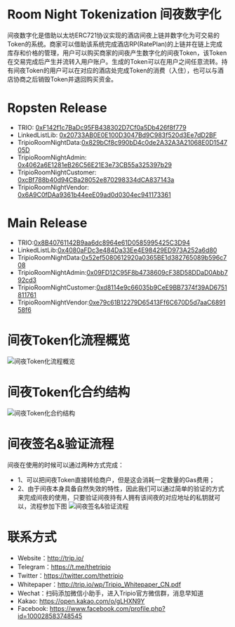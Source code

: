 # Room Night Tokenization 间夜数字化
间夜数字化是借助以太坊ERC721协议实现的酒店间夜上链并数字化为可交易的Token的系统。商家可以借助该系统完成酒店RP(RatePlan)的上链并在链上完成库存和价格的管理，用户可以购买商家的间夜产生数字化的间夜Token，该Token在交易完成后产生并流转入用户账户。生成的Token可以在用户之间任意流转。持有间夜Token的用户可以在对应的酒店处完成Token的消费（入住），也可以与酒店协商之后销毁Token并退回购买资金。

# Ropsten Release

* TRIO: [0xF142f1c7BaDc95FB438302D7Cf0a5Db426f8f779](https://ropsten.etherscan.io/address/0xf142f1c7badc95fb438302d7cf0a5db426f8f779)
* LinkedListLib:  [0x20733AB0E0E100D3047Bd9C983f520d3Ee7dD2BF](https://ropsten.etherscan.io/address/0x20733ab0e0e100d3047bd9c983f520d3ee7dd2bf)
* TripioRoomNightData:[0x829bCf8c990bD4c0de2A32A3A21068E0D154705D](https://ropsten.etherscan.io/address/0x829bCf8c990bD4c0de2A32A3A21068E0D154705D)
* TripioRoomNightAdmin: [0x4062a6E1281eB26C56E21E3e73CB55a325397b29](https://ropsten.etherscan.io/address/0x4062a6E1281eB26C56E21E3e73CB55a325397b29)
* TripioRoomNightCustomer: [0xcBf788b40d94CBa28052e870298334dCA837143a](https://ropsten.etherscan.io/address/0xcBf788b40d94CBa28052e870298334dCA837143a)
* TripioRoomNightVendor: [0x6A9C0fDAa9361b44eeE09ad0d0304ec941173361](https://ropsten.etherscan.io/address/0x6A9C0fDAa9361b44eeE09ad0d0304ec941173361)

# Main Release

* TRIO:[0x8B40761142B9aa6dc8964e61D0585995425C3D94](https://etherscan.io/address/0x8B40761142B9aa6dc8964e61D0585995425C3D94)
* LinkedListLib:[0x4080aFDc3e484Da33Ee4E98429ED973A252a6d80](https://etherscan.io/address/0x4080aFDc3e484Da33Ee4E98429ED973A252a6d80)
* TripioRoomNightData:[0x52ef5080612920a0365BE1d382765089b596c708](https://etherscan.io/address/0x52ef5080612920a0365BE1d382765089b596c708)
* TripioRoomNightAdmin:[0x09FD12C95F8b4738609cF38D58DDaD0Abb792cd3](https://etherscan.io/address/0x09FD12C95F8b4738609cF38D58DDaD0Abb792cd3)
* TripioRoomNightCustomer:[0xd8114e9c66035b9CeE9BB7374f39AD6751811761](https://etherscan.io/address/0xd8114e9c66035b9CeE9BB7374f39AD6751811761)
* TripioRoomNightVendor:[0xe79c61B12279D65413Ff6C670D5d7aaC689158f6](https://etherscan.io/address/0xe79c61B12279D65413Ff6C670D5d7aaC689158f6)

# 间夜Token化流程概览
![间夜Token化流程概览](https://github.com/thetripio/roomnight/blob/master/design/%E9%97%B4%E5%A4%9CToken%E5%8C%96%E6%B5%81%E7%A8%8B.png)

# 间夜Token化合约结构
![间夜Token化合约结构](https://github.com/thetripio/roomnight/blob/master/design/%E9%97%B4%E5%A4%9CToken%E5%8C%96%E5%90%88%E7%BA%A6%E7%BB%93%E6%9E%84.png)

# 间夜签名&验证流程
间夜在使用的时候可以通过两种方式完成：
* 1、可以把间夜Token直接转给商户，但是这会消耗一定数量的Gas费用；
* 2、由于间夜本身具备自然失效的特性，因此我们可以通过简单的验证的方式来完成间夜的使用，只要验证间夜持有人拥有该间夜的对应地址的私钥就可以，流程参加下图
![间夜签名&验证流程](https://github.com/thetripio/roomnight/blob/master/design/%E9%97%B4%E5%A4%9CToken%E7%AD%BE%E5%90%8D%26%E9%AA%8C%E7%AD%BE.png)

# 联系方式
* Website：http://trip.io/
* Telegram：https://t.me/thetripio
* Twitter：https://twitter.com/thetripio
* Whitepaper：http://trip.io/wp/Tripio_Whitepaper_CN.pdf
* Wechat：扫码添加微信小助手，进入Tripio官方微信群，消息早知道
* Kakao:  https://open.kakao.com/o/gLHXN9Y
* Facebook: https://www.facebook.com/profile.php?id=100028583748545

